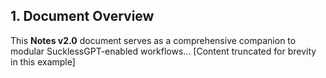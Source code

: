 ## 1. Document Overview

This **Notes v2.0** document serves as a comprehensive companion to modular SucklessGPT-enabled workflows...
[Content truncated for brevity in this example]
